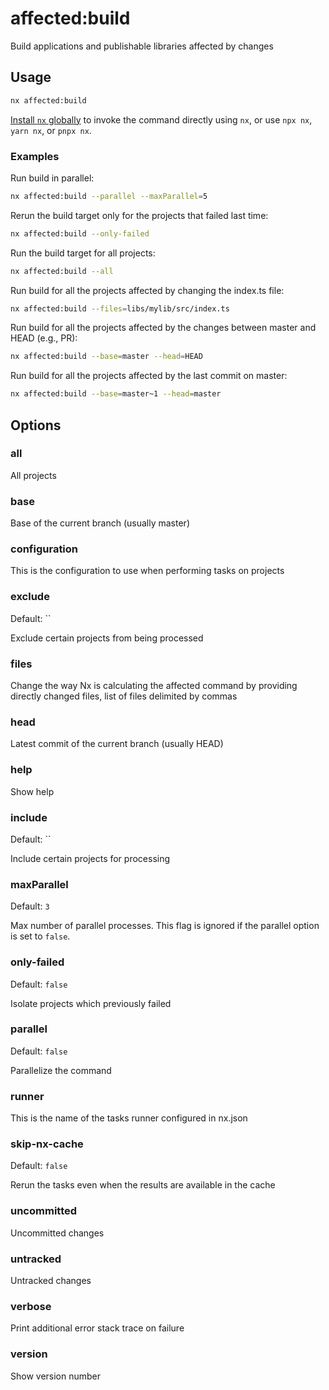 # affected:build

Build applications and publishable libraries affected by changes

## Usage

```bash
nx affected:build
```

[Install `nx` globally]({{framework}}/getting-started/nx-setup#install-nx) to invoke the command directly using `nx`, or use `npx nx`, `yarn nx`, or `pnpx nx`.

### Examples

Run build in parallel:

```bash
nx affected:build --parallel --maxParallel=5
```

Rerun the build target only for the projects that failed last time:

```bash
nx affected:build --only-failed
```

Run the build target for all projects:

```bash
nx affected:build --all
```

Run build for all the projects affected by changing the index.ts file:

```bash
nx affected:build --files=libs/mylib/src/index.ts
```

Run build for all the projects affected by the changes between master and HEAD (e.g., PR):

```bash
nx affected:build --base=master --head=HEAD
```

Run build for all the projects affected by the last commit on master:

```bash
nx affected:build --base=master~1 --head=master
```

## Options

### all

All projects

### base

Base of the current branch (usually master)

### configuration

This is the configuration to use when performing tasks on projects

### exclude

Default: ``

Exclude certain projects from being processed

### files

Change the way Nx is calculating the affected command by providing directly changed files, list of files delimited by commas

### head

Latest commit of the current branch (usually HEAD)

### help

Show help

### include

Default: ``

Include certain projects for processing

### maxParallel

Default: `3`

Max number of parallel processes. This flag is ignored if the parallel option is set to `false`.

### only-failed

Default: `false`

Isolate projects which previously failed

### parallel

Default: `false`

Parallelize the command

### runner

This is the name of the tasks runner configured in nx.json

### skip-nx-cache

Default: `false`

Rerun the tasks even when the results are available in the cache

### uncommitted

Uncommitted changes

### untracked

Untracked changes

### verbose

Print additional error stack trace on failure

### version

Show version number
